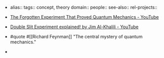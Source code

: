 - alias::
  tags:: concept, theory
  domain::
  people::
  see-also::
  rel-projects::

- [The Forgotten Experiment That Proved Quantum Mechanics - YouTube](https://www.youtube.com/watch?v=kgO_EEjpQHI)
- [Double Slit Experiment explained! by Jim Al-Khalili - YouTube](https://www.youtube.com/watch?v=A9tKncAdlHQ)
- #quote #[[Richard Feynman]] "The central mystery of quantum mechanics."
-

